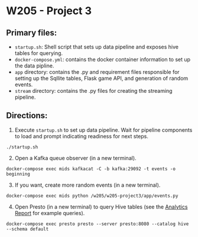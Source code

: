 # W205 - Project 3

## Primary files:
- `startup.sh`: Shell script that sets up data pipeline and exposes hive tables for querying.
- `docker-compose.yml`: contains the docker container information to set up the data pipline.
- `app` directory: contains the .py and requirement files responsible for setting up the Sqllite tables, Flask game API, and generation of random events.
- `stream` directory: contains the .py files for creating the streaming pipeline.


## Directions:
1. Execute `startup.sh` to set up data pipeline. Wait for pipeline components to load and prompt indicating readiness for next steps.


```
./startup.sh
```
2. Open a Kafka queue observer (in a new terminal).


```
docker-compose exec mids kafkacat -C -b kafka:29092 -t events -o beginning
```
3. If you want, create more random events (in a new terminal).


```
docker-compose exec mids python /w205/w205-project3/app/events.py
```
4. Open Presto (in a new terminal) to query Hive tables (see the [Analytics Report](analytics_report.ipynb) for example queries).


```
docker-compose exec presto presto --server presto:8080 --catalog hive --schema default
```